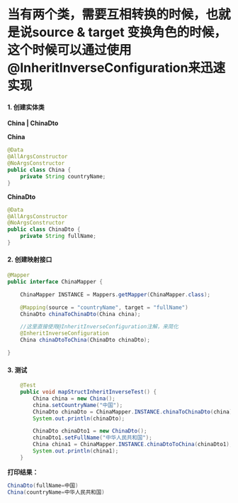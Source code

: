 # 当有两个类，需要互相转换的时候，也就是说source & target 变换角色的时候，这个时候可以通过使用@InheritInverseConfiguration来迅速实现

#### 1. 创建实体类

**China | ChinaDto**

**China**

```java
@Data
@AllArgsConstructor
@NoArgsConstructor
public class China {
    private String countryName;
}
```

**ChinaDto**

```java
@Data
@AllArgsConstructor
@NoArgsConstructor
public class ChinaDto {
    private String fullName;
}
```

#### 2. 创建映射接口

```java
@Mapper
public interface ChinaMapper {

    ChinaMapper INSTANCE = Mappers.getMapper(ChinaMapper.class);

    @Mapping(source = "countryName", target = "fullName")
    ChinaDto chinaToChinaDto(China china);

	//这里直接使用@InheritInverseConfiguration注解，来简化
    @InheritInverseConfiguration
    China chinaDtoToChina(ChinaDto chinaDto);

}
```

#### 3. 测试

```java
    @Test
    public void mapStructInheritInverseTest() {
        China china = new China();
        china.setCountryName("中国");
        ChinaDto chinaDto = ChinaMapper.INSTANCE.chinaToChinaDto(china);
        System.out.println(chinaDto);

        ChinaDto chinaDto1 = new ChinaDto();
        chinaDto1.setFullName("中华人民共和国");
        China china1 = ChinaMapper.INSTANCE.chinaDtoToChina(chinaDto1);
        System.out.println(china1);
    }
```

**打印结果：**

```java
ChinaDto(fullName=中国)
China(countryName=中华人民共和国)
```